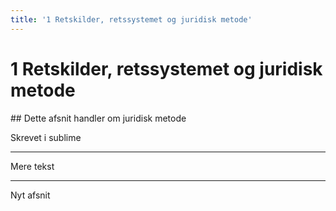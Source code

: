 ```yaml
---
title: '1 Retskilder, retssystemet og juridisk metode'
---
```

# 1 Retskilder, retssystemet og juridisk metode

\## Dette afsnit handler om juridisk metode

Skrevet i sublime

***

Mere tekst

---

Nyt afsnit
